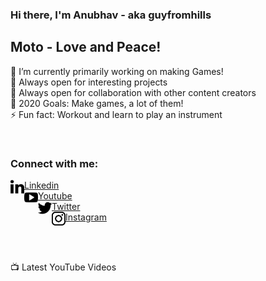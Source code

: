 ### Hi there, I'm Anubhav - aka guyfromhills 

## Moto - Love and Peace!
🔭 I’m currently primarily working on making Games!<br/>
🌱 Always open for interesting projects <br/>
👯 Always open for collaboration with other content creators <br/>
🥅 2020 Goals: Make games, a lot of them! <br/>
⚡ Fun fact: Workout and learn to play an instrument <br/>
 
 <br/>
 
### Connect with me:
<img align="left" width="22px" src="images/linkedin-letters.svg">[Linkedin](https://www.linkedin.com/in/guyfromhills/)    
<img align="left" width="22px" src="images/youtube-logo.svg">[Youtube](https://www.youtube.com/channel/UCY9wK6W6rzvGNxidxC7Tgiw?view_as=subscriber) <br/>
<img align="left" width="22px" src="images/twitter-black-shape.svg">[Twitter](https://twitter.com/guyfromhills)   <br/>
<img align="left" width="22px" src="images/instagram-logo.svg">[Instagram](https://www.instagram.com/guyfromhills/?hl=en)  


<br/>
<br/>

📺 Latest YouTube Videos


